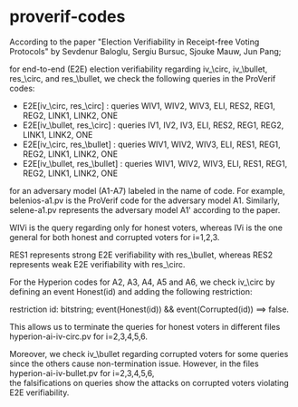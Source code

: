 # proverif-codes

According to the paper "Election Verifiability in Receipt-free Voting Protocols" 
by Sevdenur Baloglu, Sergiu Bursuc, Sjouke Mauw, Jun Pang; 

for end-to-end (E2E) election verifiability regarding iv_\circ, iv_\bullet, res_\circ, and res_\bullet, 
we check the following queries in the ProVerif codes:

- E2E[iv_\circ, res_\circ] : queries WIV1, WIV2, WIV3, ELI, RES2, REG1, REG2, LINK1, LINK2, ONE
- E2E[iv_\bullet, res_\circ] : queries IV1, IV2, IV3, ELI, RES2, REG1, REG2, LINK1, LINK2, ONE
- E2E[iv_\circ, res_\bullet] : queries WIV1, WIV2, WIV3, ELI, RES1, REG1, REG2, LINK1, LINK2, ONE
- E2E[iv_\bullet, res_\bullet] : queries WIV1, WIV2, WIV3, ELI, RES1, REG1, REG2, LINK1, LINK2, ONE

for an adversary model (A1-A7) labeled in the name of code. For example, belenios-a1.pv is the ProVerif code
for the adversary model A1. Similarly, selene-a1.pv represents the adversary model A1' according to the paper. 

WIVi is the query regarding only for honest voters, whereas IVi is the one general for both honest and corrupted 
voters for i=1,2,3. 

RES1 represents strong E2E verifiability with res_\bullet, whereas RES2 represents weak E2E verifiability 
with res_\circ. 

For the Hyperion codes for A2, A3, A4, A5 and A6,  we check iv_\circ by defining an event Honest(id) 
and adding the following restriction:

restriction id: bitstring;
            event(Honest(id)) && event(Corrupted(id)) ==> false.
            
This allows us to terminate the queries for honest voters in different files hyperion-ai-iv-circ.pv for i=2,3,4,5,6. 

Moreover, we check iv_\bullet regarding corrupted voters for some queries since the others cause 
non-termination issue. However, in the files hyperion-ai-iv-bullet.pv for i=2,3,4,5,6,  
the falsifications on queries show the attacks on corrupted voters violating E2E verifiability. 




